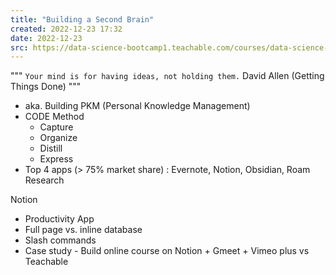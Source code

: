 ```yaml
---
title: "Building a Second Brain"
created: 2022-12-23 17:32
date: 2022-12-23
src: https://data-science-bootcamp1.teachable.com/courses/data-science-bootcamp-7/lectures/44462595
---
```


"""
`Your mind is for having ideas, not holding them.`  David Allen (Getting Things Done)
"""

- aka. Building PKM (Personal Knowledge Management)
- CODE Method
  - Capture
  - Organize
  - Distill
  - Express
- Top 4 apps (> 75% market share) : Evernote, Notion, Obsidian, Roam Research

Notion
- Productivity App
- Full page vs. inline database
- Slash commands
- Case study - Build online course on Notion + Gmeet + Vimeo plus vs Teachable